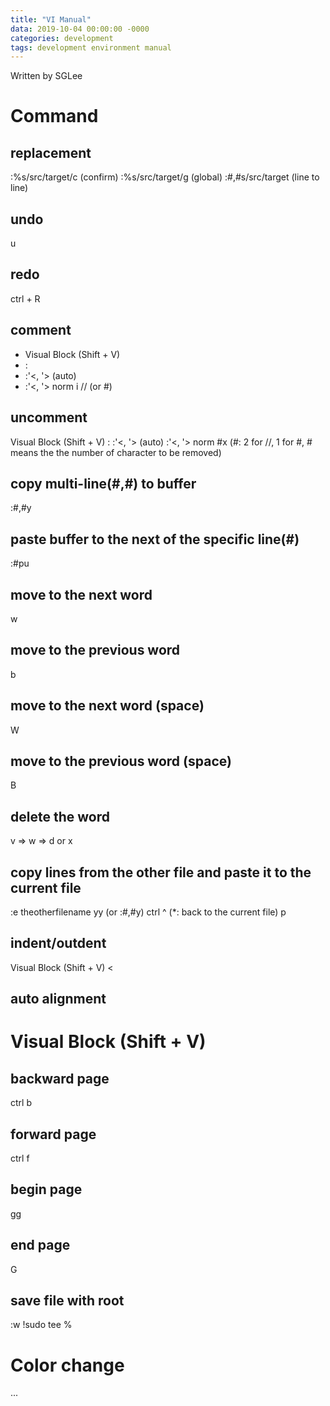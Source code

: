 ```yaml
---
title: "VI Manual"
data: 2019-10-04 00:00:00 -0000
categories: development 
tags: development environment manual
---
```


Written by SGLee

# Command

## replacement
:%s/src/target/c (confirm)
:%s/src/target/g (global)
:#,#s/src/target (line to line)

## undo
u

## redo
ctrl + R

## comment
 - Visual Block (Shift + V)
 - :
 - :'<, '> (auto)
 - :'<, '> norm i // (or #)

## uncomment
Visual Block (Shift + V)
:
:'<, '> (auto)
:'<, '> norm #x (#: 2 for //, 1 for #, # means the the number of character to be removed)

## copy multi-line(#,#) to buffer
:#,#y

## paste buffer to the next of the specific line(#)
:#pu

## move to the next word
w

## move to the previous word
b

## move to the next word (space)
W

## move to the previous word (space)
B

## delete the word
v => w => d or x

## copy lines from the other file and paste it to the current file
:e theotherfilename
yy (or :#,#y)
ctrl ^ (*: back to the current file)
p

## indent/outdent
Visual Block (Shift + V)
< 
>

## auto alignment
Visual Block (Shift + V)
=

## backward page
ctrl b

## forward page
ctrl f

## begin page
gg

## end page
G

## save file with root
:w !sudo tee %

# Color change
...
